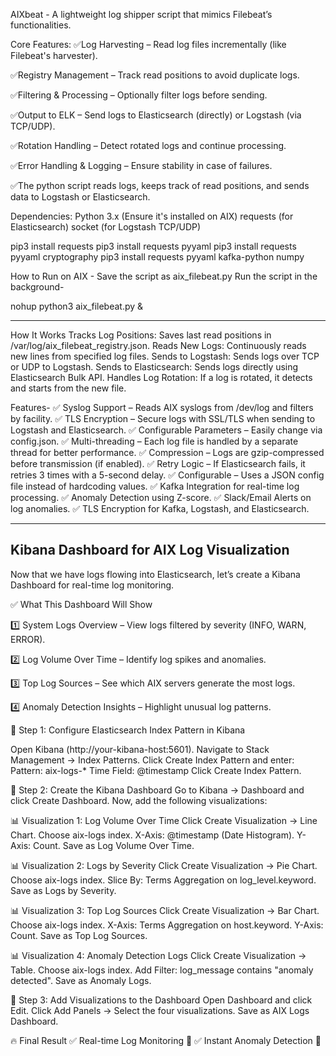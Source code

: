 AIXbeat - A lightweight log shipper script that mimics Filebeat’s functionalities.

Core Features:
✅Log Harvesting – Read log files incrementally (like Filebeat's harvester).

✅Registry Management – Track read positions to avoid duplicate logs.

✅Filtering & Processing – Optionally filter logs before sending.

✅Output to ELK – Send logs to Elasticsearch (directly) or Logstash (via TCP/UDP).

✅Rotation Handling – Detect rotated logs and continue processing.

✅Error Handling & Logging – Ensure stability in case of failures.

✅The python script reads logs, keeps track of read positions, and sends data to Logstash or Elasticsearch.

Dependencies:
Python 3.x (Ensure it's installed on AIX)
requests (for Elasticsearch)
socket (for Logstash TCP/UDP)


pip3 install requests
pip3 install requests pyyaml
pip3 install requests pyyaml cryptography
pip3 install requests pyyaml kafka-python numpy

How to Run on AIX - 
Save the script as aix_filebeat.py
Run the script in the background- 

nohup python3 aix_filebeat.py &

-----------------------------------------------------------------------------------------------------------

How It Works
Tracks Log Positions: Saves last read positions in /var/log/aix_filebeat_registry.json.
Reads New Logs: Continuously reads new lines from specified log files.
Sends to Logstash: Sends logs over TCP or UDP to Logstash.
Sends to Elasticsearch: Sends logs directly using Elasticsearch Bulk API.
Handles Log Rotation: If a log is rotated, it detects and starts from the new file.


Features- 
✅ Syslog Support – Reads AIX syslogs from /dev/log and filters by facility.
✅ TLS Encryption – Secure logs with SSL/TLS when sending to Logstash and Elasticsearch.
✅ Configurable Parameters – Easily change via config.json.
✅ Multi-threading – Each log file is handled by a separate thread for better performance.
✅ Compression – Logs are gzip-compressed before transmission (if enabled).
✅ Retry Logic – If Elasticsearch fails, it retries 3 times with a 5-second delay.
✅ Configurable – Uses a JSON config file instead of hardcoding values.
✅ Kafka Integration for real-time log processing.
✅ Anomaly Detection using Z-score.
✅ Slack/Email Alerts on log anomalies.
✅ TLS Encryption for Kafka, Logstash, and Elasticsearch.




------------------------------------------
Kibana Dashboard for AIX Log Visualization
------------------------------------------

Now that we have logs flowing into Elasticsearch, let’s create a Kibana Dashboard for real-time log monitoring.

✅ What This Dashboard Will Show

1️⃣ System Logs Overview – View logs filtered by severity (INFO, WARN, ERROR).

2️⃣ Log Volume Over Time – Identify log spikes and anomalies.

3️⃣ Top Log Sources – See which AIX servers generate the most logs.

4️⃣ Anomaly Detection Insights – Highlight unusual log patterns.


📌 Step 1: Configure Elasticsearch Index Pattern in Kibana

Open Kibana (http://your-kibana-host:5601).
Navigate to Stack Management → Index Patterns.
Click Create Index Pattern and enter:
Pattern: aix-logs-*
Time Field: @timestamp
Click Create Index Pattern.

📌 Step 2: Create the Kibana Dashboard
Go to Kibana → Dashboard and click Create Dashboard.
Now, add the following visualizations:

📊 Visualization 1: Log Volume Over Time
Click Create Visualization → Line Chart.
Choose aix-logs index.
X-Axis: @timestamp (Date Histogram).
Y-Axis: Count.
Save as Log Volume Over Time.

📊 Visualization 2: Logs by Severity
Click Create Visualization → Pie Chart.
Choose aix-logs index.
Slice By: Terms Aggregation on log_level.keyword.
Save as Logs by Severity.

📊 Visualization 3: Top Log Sources
Click Create Visualization → Bar Chart.
Choose aix-logs index.
X-Axis: Terms Aggregation on host.keyword.
Y-Axis: Count.
Save as Top Log Sources.

📊 Visualization 4: Anomaly Detection Logs
Click Create Visualization → Table.
Choose aix-logs index.
Add Filter: log_message contains "anomaly detected".
Save as Anomaly Logs.

📌 Step 3: Add Visualizations to the Dashboard
Open Dashboard and click Edit.
Click Add Panels → Select the four visualizations.
Save as AIX Logs Dashboard.


🔥 Final Result
✅ Real-time Log Monitoring 🚀
✅ Instant Anomaly Detection 📡
